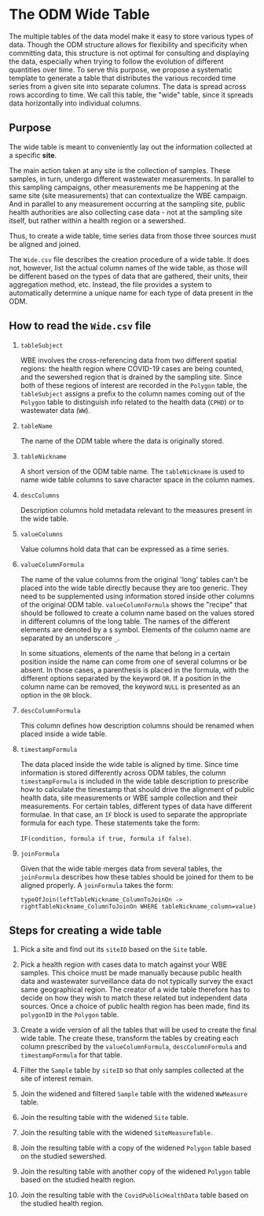 # The ODM Wide Table

The multiple tables of the data model make it easy to store various types of data. Though the ODM structure allows for flexibility and specificity when committing data, this structure is not optimal for consulting and displaying the data, especially when trying to follow the evolution of different quantities over time. To serve this purpose, we propose a systematic template to generate a table that distributes the various recorded time series from a given site into separate columns. The data is spread across rows according to time. We call this table, the "wide" table, since it spreads data horizontally into individual columns.

## Purpose

The wide table is meant to conveniently lay out the information collected at a specific **site**. 

The main action taken at any site is the collection of samples. These samples, in turn, undergo different wastewater measurements. In parallel to this sampling campaigns, other measurements me be happening at the same site (site measurements) that can contextualize the WBE campaign. And in parallel to any measurement occurring at the sampling site, public health authorities are also collecting case data - not at the sampling site itself, but rather within a health region or a sewershed.

Thus, to create a wide table, time series data from those three sources must be aligned and joined.

The `Wide.csv` file describes the creation procedure of a wide table. It does not, however, list the actual column names of the wide table, as those will be different based on the types of data that are gathered, their units, their aggregation method, etc. Instead, the file provides a system to automatically determine a unique name for each type of data present in the ODM.

## How to read the `Wide.csv` file

1. `tableSubject`

    WBE involves the cross-referencing data from two different spatial regions: the health region where COVID-19 cases are being counted, and the sewershed region that is drained by the sampling site. Since both of these regions of interest are recorded in the `Polygon` table, the `tableSubject` assigns a prefix to the column names coming out of the `Polygon` table to distinguish info related to the health data (`CPHD`) or to wastewater data (`WW`).

1. `tableName`

    The name of the ODM table where the data is originally stored. 

1. `tableNickname`

    A short version of the ODM table name. The `tableNickname` is used to name wide table columns to save character space in the column names.

1. `descColumns`

    Description columns hold metadata relevant to the measures present in the wide table.

1. `valueColumns`

    Value columns hold data that can be expressed as a time series. 

1. `valueColumnFormula`

    The name of the value columns from the original 'long' tables can't be placed into the wide table directly because they are too generic. They need to be supplemented using information stored inside other columns of the original ODM table. `valueColumnFormula` shows the "recipe" that should be followed to create a column name based on the values stored in different columns of the long table. The names of the different elements are denoted by a `$` symbol. Elements of the column name are separated by an underscore `_`. 

    In some situations, elements of the name that belong in a certain position inside the name can come from one of several columns or be absent. In those cases, a parenthesis is placed in the formula, with the different options separated by the keyword `OR`. If a position in the column name can be removed, the keyword `NULL` is presented as an option in the `OR` block.

1. `descColumnFormula`

    This column defines how description columns should be renamed when placed
inside a wide table.


1. `timestampFormula`

    The data placed inside the wide table is aligned by time. Since time information is stored differently across ODM tables, the column `timestampFormula` is included in the wide table description to prescribe how to calculate the timestamp that should drive the alignment of public health data, site measurements or WBE sample collection and their measurements. For certain tables, different types of data have different formulae. In that case, an `IF` block is used to separate the appropriate formula for each type. These statements take the form:
    
     ```IF(condition, formula if true, formula if false)```.

1. `joinFormula`

    Given that the wide table merges data from several tables, the `joinFormula` describes how these tables should be joined for them to be aligned properly. A `joinFormula` takes the form:

    ```typeOfJoin(leftTableNickname_ColumnToJoinOn -> rightTableNickname_ColumnToJoinOn WHERE tableNickname_column=value)```

## Steps for creating a wide table

1. Pick a site and find out its `siteID` based on the `Site` table. 

1. Pick a health region with cases data to match against your WBE samples. This choice must be made manually because public health data and wastewater surveillance data do not typically survey the exact same geographical region. The creator of a wide table therefore has to decide on how they wish to match these related but independent data sources. Once a choice of public health region has been made, find its `polygonID` in the `Polygon` table.

1. Create a wide version of all the tables that will be used to create the final wide table. The create these, transform the tables by creating each column prescribed by the `valueColumnFormula`, `descColumnFormula` and `timestampFormula` for that table.

1. Filter the `Sample` table by `siteID` so that only samples collected at the site of interest remain.

1. Join the widened and filtered `Sample` table with the widened `WwMeasure` table.

1. Join the resulting table with the widened `Site` table.

1. Join the resulting table with the widened `SiteMeasureTable`.

1. Join the resulting table with a copy of the widened `Polygon` table based on the studied sewershed.

1. Join the resulting table with another copy of the widened `Polygon` table based on the studied health region.

1. Join the resulting table with the `CovidPublicHealthData` table based on the studied health region.

